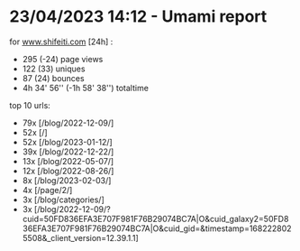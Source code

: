 # 23/04/2023 14:12 - Umami report
for www.shifeiti.com [24h] :

 - 295 (-24) page views
 - 122 (33) uniques
 - 87 (24) bounces
 - 4h 34' 56'' (-1h 58' 38'') totaltime


top 10 urls:
 - 79x [/blog/2022-12-09/]
 - 52x [/]
 - 52x [/blog/2023-01-12/]
 - 39x [/blog/2022-12-22/]
 - 13x [/blog/2022-05-07/]
 - 12x [/blog/2022-08-26/]
 - 8x [/blog/2023-02-03/]
 - 4x [/page/2/]
 - 3x [/blog/categories/]
 - 3x [/blog/2022-12-09/?cuid=50FD836EFA3E707F981F76B29074BC7A|O&cuid_galaxy2=50FD836EFA3E707F981F76B29074BC7A|O&cuid_gid=&timestamp=1682228025508&_client_version=12.39.1.1]


